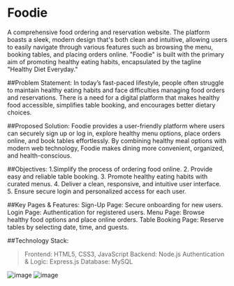  # Foodie
A comprehensive food ordering and reservation website.
The platform boasts a sleek, modern design that's both clean and intuitive, allowing users to easily navigate through various features such as browsing the menu, booking tables, and placing orders online. "Foodie" is built with the primary aim of promoting healthy eating habits, encapsulated by the tagline "Healthy Diet Everyday."

##Problem Statement:
In today’s fast-paced lifestyle, people often struggle to maintain healthy eating habits and face difficulties managing food orders and reservations. There is a need for a digital platform that makes healthy food accessible, simplifies table booking, and encourages better dietary choices.

##Proposed Solution:
Foodie provides a user-friendly platform where users can securely sign up or log in, explore healthy menu options, place orders online, and book tables effortlessly. By combining healthy meal options with modern web technology, Foodie makes dining more convenient, organized, and health-conscious.

##Objectives:
1.Simplify the process of ordering food online.
2. Provide easy and reliable table booking.
3. Promote healthy eating habits with curated menus.
4. Deliver a clean, responsive, and intuitive user interface.
5. Ensure secure login and personalized access for each user.

##Key Pages & Features:
Sign-Up Page: Secure onboarding for new users.
Login Page: Authentication for registered users.
Menu Page: Browse healthy food options and place online orders.
Table Booking Page: Reserve tables by selecting date, time, and guests.

##Technology Stack:
> Frontend: HTML5, CSS3, JavaScript
> Backend: Node.js
> Authentication & Logic: Express.js
> Database: MySQL

![image](https://github.com/user-attachments/assets/ebd1d57e-481c-42e1-9352-626cb2015ed5)
![image](https://github.com/user-attachments/assets/b1b82d21-1026-43bb-83e2-865a1f16097b)
